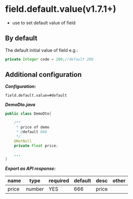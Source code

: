 # field.default.value(v1.7.1+)

- use to set default value of field

## By default

The default initial value of field
e.g.:

```java
private Integer code = 200;//default 200
```

## Additional configuration

***Configuration:***

```properties
field.default.value=#default
```

***DemoDto.java***

```java
public class DemoDto{

    /**
     * price of demo
     * @default 666
     */
    @NotNull
    private Float price;

    ...
}
```

***Export as API response:***

| name   | type   | required | default | desc   | other |
|--------|--------|----------|---------|--------|-------|
| price	 | number | YES      | 666     | price	 |       |